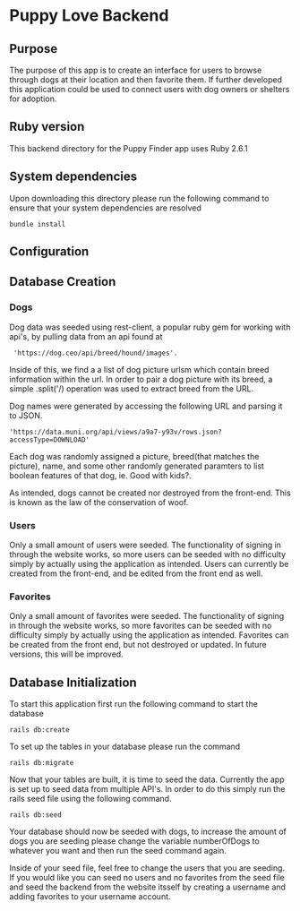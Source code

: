 #  Puppy Love Backend


## Purpose
 The purpose of this app is to create an interface for users to browse through dogs at their location and then favorite them. If further developed this application could be used to connect users with dog owners or shelters for adoption.

## Ruby version
 This backend directory for the Puppy Finder app uses Ruby 2.6.1

## System dependencies
   Upon downloading this directory please run the following command to ensure that your system dependencies are resolved
   
    bundle install

## Configuration

## Database Creation 
  ### Dogs
  
  Dog data was seeded using rest-client, a popular ruby gem for working with api's, by pulling data from an api found at

     'https://dog.ceo/api/breed/hound/images'.

  Inside of this, we find a a list of dog picture urlsm which contain breed information within the url. In order to pair a dog picture with its breed, a simple .split('/) operation was used to extract breed from the URL.

Dog names were generated by accessing the following URL and parsing it to JSON.

    'https://data.muni.org/api/views/a9a7-y93v/rows.json?accessType=DOWNLOAD'

Each dog was randomly assigned a picture, breed(that matches the picture), name, and some other randomly generated paramters to list boolean features of that dog, ie. Good with kids?.

As intended, dogs cannot be created nor destroyed from the front-end. This is known as the law of the conservation of woof. 

  ### Users
  
  Only a small amount of users were seeded. The functionality of signing in through the website works, so more users can be seeded with no difficulty simply by actually using the application as intended. Users can currently be created from the front-end, and be edited from the front end as well. 

  
  ### Favorites

 Only a small amount of favorites were seeded. The functionality of signing in through the website works, so more favorites can be seeded with no difficulty simply by actually using the application as intended. Favorites can be created from the front end, but not destroyed or updated. In future versions, this will be improved. 
  
## Database Initialization 
  To start this application first run the following command to start the database
  
    rails db:create

  To set up the tables in your database please run the command

    rails db:migrate

  Now that your tables are built, it is time to seed the data. Currently the app is set up to seed data from multiple API's. In order to do this simply run the rails seed file using the following command.

    rails db:seed
  
  Your database should now be seeded with dogs, to increase the amount of dogs you are seeding please change the variable numberOfDogs to whatever you want and then run the seed command again. 

  Inside of your seed file, feel free to change the users that you are seeding. If you would like you can seed no users and no favorites from the seed file and seed the backend from the website itsself by creating a username and adding favorites to your username account. 


